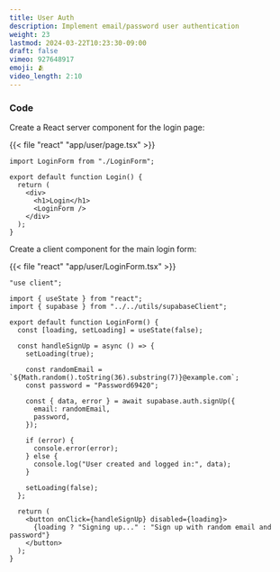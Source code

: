 ```yaml
---
title: User Auth
description: Implement email/password user authentication
weight: 23
lastmod: 2024-03-22T10:23:30-09:00
draft: false
vimeo: 927648917
emoji: 🫂
video_length: 2:10
---
```


### Code

Create a React server component for the login page:

{{< file "react" "app/user/page.tsx" >}}

```tsx
import LoginForm from "./LoginForm";

export default function Login() {
  return (
    <div>
      <h1>Login</h1>
      <LoginForm />
    </div>
  );
}
```

Create a client component for the main login form:

{{< file "react" "app/user/LoginForm.tsx" >}}

```tsx
"use client";

import { useState } from "react";
import { supabase } from "../../utils/supabaseClient";

export default function LoginForm() {
  const [loading, setLoading] = useState(false);

  const handleSignUp = async () => {
    setLoading(true);

    const randomEmail = `${Math.random().toString(36).substring(7)}@example.com`;
    const password = "Password69420";

    const { data, error } = await supabase.auth.signUp({
      email: randomEmail,
      password,
    });

    if (error) {
      console.error(error);
    } else {
      console.log("User created and logged in:", data);
    }

    setLoading(false);
  };

  return (
    <button onClick={handleSignUp} disabled={loading}>
      {loading ? "Signing up..." : "Sign up with random email and password"}
    </button>
  );
}
```
